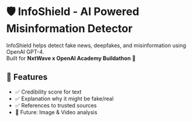 
# 🛡️ InfoShield - AI Powered Misinformation Detector

InfoShield helps detect fake news, deepfakes, and misinformation using OpenAI GPT-4.  
Built for **NxtWave x OpenAI Academy Buildathon** 🚀

## 🔧 Features
- ✅ Credibility score for text
- ✅ Explanation why it might be fake/real
- ✅ References to trusted sources
- 🚀 Future: Image & Video analysis

